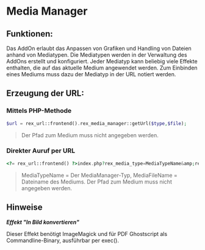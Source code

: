 # Media Manager

## Funktionen:

Das AddOn erlaubt das Anpassen von Grafiken und Handling von Dateien anhand von Mediatypen. Die Mediatypen werden in der Verwaltung des AddOns erstellt und konfiguriert. Jeder Mediatyp kann beliebig viele Effekte enthalten, die auf das aktuelle Medium angewendet werden. Zum Einbinden eines Mediums muss dazu der Mediatyp in der URL notiert werden.


## Erzeugung der URL:

### Mittels PHP-Methode

```php
$url = rex_url::frontend().rex_media_manager::getUrl($type,$file); 
```
> Der Pfad zum Medium muss nicht angegeben werden.

### Direkter Auruf per URL 

```php
<?= rex_url::frontend() ?>index.php?rex_media_type=MediaTypeName&amp;rex_media_file=MediaFileName
```

> MediaTypeName = Der MediaManager-Typ, MediaFileName = Dateiname des Mediums. Der Pfad zum Medium muss nicht angegeben werden.  

## Hinweise

***Effekt "In Bild konvertieren"***

Dieser Effekt benötigt ImageMagick und für PDF Ghostscript als Commandline-Binary, ausführbar per exec().
